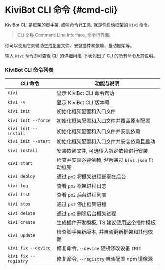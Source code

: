 # KiviBot CLI 命令 {#cmd-cli}

KiviBot CLI 是框架的脚手架, 或叫命令行工具, 就是你启动框架的 `kivi` 命令。

> CLI 全称 Command Line Interface, 命令行界面。

你可以使用它来辅助生成配置文件、安装插件和依赖、启动框架等。

输入 `kivi` 命令即可查看 CLI 的详细用法, 下表列出了 CLI 的所有命令及其说明。

### KiviBot CLI 命令列表

| CLI 命令              | 功能与说明                                                                                            |
| --------------------- | ----------------------------------------------------------------------------------------------------- |
| `kivi`                | 显示 KiviBot CLI 命令帮助                                                                             |
| `kivi -v`             | 显示 KiviBot CLI 版本号                                                                               |
| `kivi init`           | 初始化框架配置和入口文件                                                                              |
| `kivi init --force`   | 初始化框架配置和入口文件并覆盖原有配置                                                                |
| `kivi init --install` | 初始化框架配置和入口文件并安装依赖                                                                    |
| `kivi init --start`   | 初始化框架配置和入口文件并安装依赖且启动                                                              |
| `kivi install`        | 安装依赖文件, 可选传入指定依赖进行安装                                                                |
| `kivi start`          | 检查并安装必要依赖, 然后通过 `kivi.json` 启动框架                                                     |
| `kivi deploy`         | 通过 `pm2` 将框架进程部署在后台                                                                       |
| `kivi log`            | 查看 `pm2` 框架进程日志                                                                               |
| `kivi list`           | 查看 `pm2` 后台进程列表                                                                               |
| `kivi stop`           | 通过 `pm2` 停止框架进程                                                                               |
| `kivi delete`         | 通过 `pm2` 删除后台框架进程                                                                           |
| `kivi create`         | 生成插件开发模板, TS 建议使用[这个](https://github.com/KiviBotLab/kivibot-plugin-template-ts)插件模板 |
| `kivi update`         | 检查脚手架新版本, 并自动更新框架和其他依赖                                                            |
| `kivi fix --device`   | 修复命令, `--device` 随机修改设备 `IMEI`                                                              |
| `kivi fix --registry` | 修复命令, `--registry` 自动配置 npm 镜像源                                                            |
